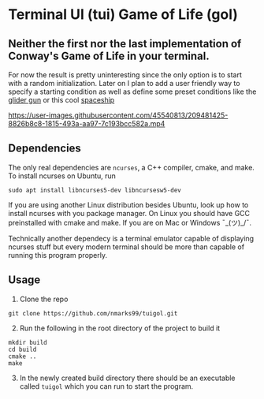 # Terminal UI (tui) Game of Life (gol)
## Neither the first nor the last implementation of Conway's Game of Life in your terminal.

For now the result is pretty uninteresting since the only option is to start with a 
random initialization. Later on I plan to add a user friendly way to specify a 
starting condition as well as define some preset conditions like the 
[glider gun](https://playgameoflife.com/lexicon/Gosper_glider_gun) or this 
cool [spaceship](https://playgameoflife.com/lexicon/119P4H1V0)

https://user-images.githubusercontent.com/45540813/209481425-8826b8c8-1815-493a-aa97-7c193bcc582a.mp4

## Dependencies

The only real dependencies are `ncurses`, a C++ compiler, cmake, and make.
To install ncurses on Ubuntu, run 
```
sudo apt install libncurses5-dev libncursesw5-dev
```
If you are using another Linux distribution besides Ubuntu, look up how to install 
ncurses with you package manager. On Linux you should have GCC preinstalled with cmake and make.
If you are on Mac or Windows ¯\_(ツ)_/¯.

Technically another dependecy is a terminal emulator capable of displaying ncurses stuff 
but every modern terminal should be more than capable of running this program properly.

## Usage
1. Clone the repo
```
git clone https://github.com/nmarks99/tuigol.git
```
2. Run the following in the root directory of the project to build it 
```
mkdir build 
cd build
cmake ..
make
```
3. In the newly created build directory there should be an executable called `tuigol`
which you can run to start the program.

